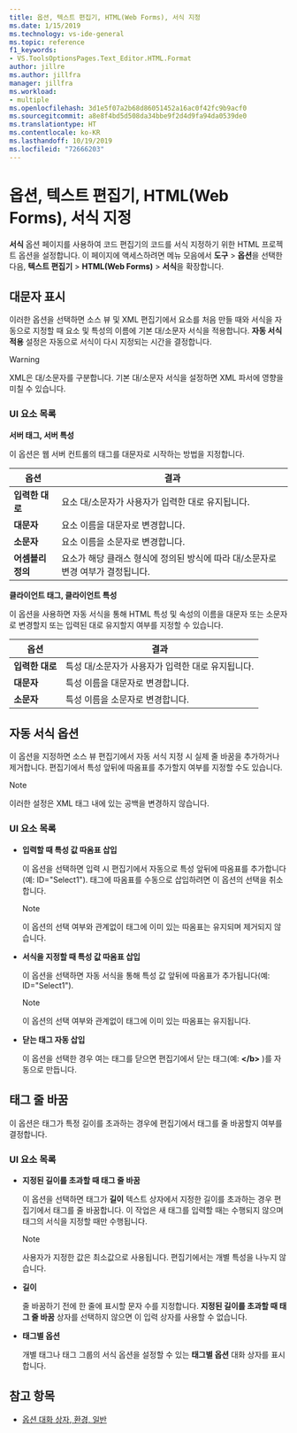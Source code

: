 ```yaml
---
title: 옵션, 텍스트 편집기, HTML(Web Forms), 서식 지정
ms.date: 1/15/2019
ms.technology: vs-ide-general
ms.topic: reference
f1_keywords:
- VS.ToolsOptionsPages.Text_Editor.HTML.Format
author: jillre
ms.author: jillfra
manager: jillfra
ms.workload:
- multiple
ms.openlocfilehash: 3d1e5f07a2b68d86051452a16ac0f42fc9b9acf0
ms.sourcegitcommit: a8e8f4bd5d508da34bbe9f2d4d9fa94da0539de0
ms.translationtype: HT
ms.contentlocale: ko-KR
ms.lasthandoff: 10/19/2019
ms.locfileid: "72666203"
---
```

# <a name="options-text-editor-html-web-forms-formatting"></a>옵션, 텍스트 편집기, HTML(Web Forms), 서식 지정

**서식** 옵션 페이지를 사용하여 코드 편집기의 코드를 서식 지정하기 위한 HTML 프로젝트 옵션을 설정합니다. 이 페이지에 액세스하려면 메뉴 모음에서 **도구** > **옵션**을 선택한 다음, **텍스트 편집기** > **HTML(Web Forms)**  > **서식**을 확장합니다.

## <a name="capitalization"></a>대문자 표시

이러한 옵션을 선택하면 소스 뷰 및 XML 편집기에서 요소를 처음 만들 때와 서식을 자동으로 지정할 때 요소 및 특성의 이름에 기본 대/소문자 서식을 적용합니다. **자동 서식 적용** 설정은 자동으로 서식이 다시 지정되는 시간을 결정합니다.

> [!WARNING]
> XML은 대/소문자를 구분합니다. 기본 대/소문자 서식을 설정하면 XML 파서에 영향을 미칠 수 있습니다.

### <a name="uielement-list"></a>UI 요소 목록

**서버 태그, 서버 특성**

이 옵션은 웹 서버 컨트롤의 태그를 대문자로 시작하는 방법을 지정합니다.

|옵션|결과|
|---------------------------------|------------------------------|
|**입력한 대로**|요소 대/소문자가 사용자가 입력한 대로 유지됩니다.|
|**대문자**|요소 이름을 대문자로 변경합니다.|
|**소문자**|요소 이름을 소문자로 변경합니다.|
|**어셈블리 정의**|요소가 해당 클래스 형식에 정의된 방식에 따라 대/소문자로 변경 여부가 결정됩니다.|

**클라이언트 태그, 클라이언트 특성**

이 옵션을 사용하면 자동 서식을 통해 HTML 특성 및 속성의 이름을 대문자 또는 소문자로 변경할지 또는 입력된 대로 유지할지 여부를 지정할 수 있습니다.

|옵션|결과|
|---------------------------------|------------------------------|
|**입력한 대로**|특성 대/소문자가 사용자가 입력한 대로 유지됩니다.|
|**대문자**|특성 이름을 대문자로 변경합니다.|
|**소문자**|특성 이름을 소문자로 변경합니다.|

## <a name="automatic-formatting-options"></a>자동 서식 옵션

이 옵션을 지정하면 소스 뷰 편집기에서 자동 서식 지정 시 실제 줄 바꿈을 추가하거나 제거합니다. 편집기에서 특성 앞뒤에 따옴표를 추가할지 여부를 지정할 수도 있습니다.

> [!NOTE]
> 이러한 설정은 XML 태그 내에 있는 공백을 변경하지 않습니다.

### <a name="uielement-list"></a>UI 요소 목록

- **입력할 때 특성 값 따옴표 삽입**

   이 옵션을 선택하면 입력 시 편집기에서 자동으로 특성 앞뒤에 따옴표를 추가합니다(예: ID="Select1"). 태그에 따옴표를 수동으로 삽입하려면 이 옵션의 선택을 취소합니다.

   > [!NOTE]
   > 이 옵션의 선택 여부와 관계없이 태그에 이미 있는 따옴표는 유지되며 제거되지 않습니다.

- **서식을 지정할 때 특성 값 따옴표 삽입**

   이 옵션을 선택하면 자동 서식을 통해 특성 값 앞뒤에 따옴표가 추가됩니다(예: ID="Select1").

   > [!NOTE]
   > 이 옵션의 선택 여부와 관계없이 태그에 이미 있는 따옴표는 유지됩니다.

- **닫는 태그 자동 삽입**

   이 옵션을 선택한 경우 여는 태그를 닫으면 편집기에서 닫는 태그(예: **\</b>** )를 자동으로 만듭니다.

## <a name="tag-wrapping"></a>태그 줄 바꿈

이 옵션은 태그가 특정 길이를 초과하는 경우에 편집기에서 태그를 줄 바꿈할지 여부를 결정합니다.

### <a name="uielement-list"></a>UI 요소 목록

- **지정된 길이를 초과할 때 태그 줄 바꿈**

   이 옵션을 선택하면 태그가 **길이** 텍스트 상자에서 지정한 길이를 초과하는 경우 편집기에서 태그를 줄 바꿈합니다. 이 작업은 새 태그를 입력할 때는 수행되지 않으며 태그의 서식을 지정할 때만 수행됩니다.

   > [!NOTE]
   > 사용자가 지정한 값은 최소값으로 사용됩니다. 편집기에서는 개별 특성을 나누지 않습니다.

- **길이**

   줄 바꿈하기 전에 한 줄에 표시할 문자 수를 지정합니다. **지정된 길이를 초과할 때 태그 줄 바꿈** 상자를 선택하지 않으면 이 입력 상자를 사용할 수 없습니다.

- **태그별 옵션**

   개별 태그나 태그 그룹의 서식 옵션을 설정할 수 있는 **태그별 옵션** 대화 상자를 표시합니다.

## <a name="see-also"></a>참고 항목

- [옵션 대화 상자, 환경, 일반](../../ide/reference/general-environment-options-dialog-box.md)